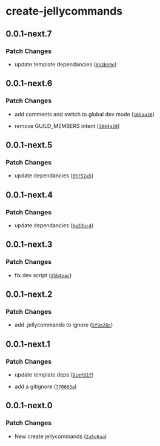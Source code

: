# create-jellycommands

## 0.0.1-next.7

### Patch Changes

-   update template dependancies ([`653b59e`](https://github.com/ghostdevv/jellycommands/commit/653b59eb7c708968e4aac1f51ae1291a7ecf56fb))

## 0.0.1-next.6

### Patch Changes

-   add comments and switch to global dev mode ([`165aa38`](https://github.com/ghostdevv/jellycommands/commit/165aa389a923726534e36cba5c4d76092521b4dc))

*   remove GUILD_MEMBERS intent ([`1844a28`](https://github.com/ghostdevv/jellycommands/commit/1844a280a09d2f2711b1addbdd6347439402fc00))

## 0.0.1-next.5

### Patch Changes

-   update dependancies ([`05f52a5`](https://github.com/ghostdevv/jellycommands/commit/05f52a5b2a9a22ddb89ffc55a9de4e81da92b03e))

## 0.0.1-next.4

### Patch Changes

-   update dependancies ([`6a33bc4`](https://github.com/ghostdevv/jellycommands/commit/6a33bc452f67162171589f9642ccde3a55c4b368))

## 0.0.1-next.3

### Patch Changes

-   fix dev script ([`d5b4eac`](https://github.com/ghostdevv/jellycommands/commit/d5b4eac1c0ba2d1c1d8e8937bd01540cca89dfd3))

## 0.0.1-next.2

### Patch Changes

-   add .jellycommands to ignore ([`5f9a28c`](https://github.com/ghostdevv/jellycommands/commit/5f9a28c24bbb5ab697413c37df106fc5c144146a))

## 0.0.1-next.1

### Patch Changes

-   update template deps ([`8cef81f`](https://github.com/ghostdevv/jellycommands/commit/8cef81ff7237830529b2e5a1009e857e705e5b3c))

*   add a gitignore ([`770683a`](https://github.com/ghostdevv/jellycommands/commit/770683ac1f9a0aa5602360f1e61e8886976b612e))

## 0.0.1-next.0

### Patch Changes

-   New create jellycommands ([`2a5e6aa`](https://github.com/ghostdevv/jellycommands/commit/2a5e6aa7ee3da6c658f964fc9951f5795a009534))
